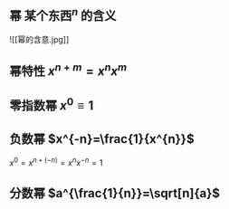 ## 幂 $\text{某个东西}^n$ 的含义
![[幂的含意.jpg]]
## 幂特性 $x^{n+m}=x^n x^m$
## 零指数幂 $x^0≡1$

## 负数幂 $x^{-n}=\frac{1}{x^{n}}$
$x^0= x^{n+(-n)}=x^nx^{-n}=1$
## 分数幂  $a^{\frac{1}{n}}=\sqrt[n]{a}$
